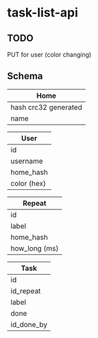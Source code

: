 # task-list-api

## TODO

PUT for user (color changing)

## Schema

| Home                 |
| -------------------- |
| hash crc32 generated |
| name                 |

| User        |
| ----------- |
| id          |
| username    |
| home_hash   |
| color (hex) |  |

| Repeat        |
| ------------- |
| id            |
| label         |
| home_hash     |
| how_long (ms) |

| Task       |
| ---------- |
| id         |
| id_repeat  |
| label      |
| done       |
| id_done_by |

